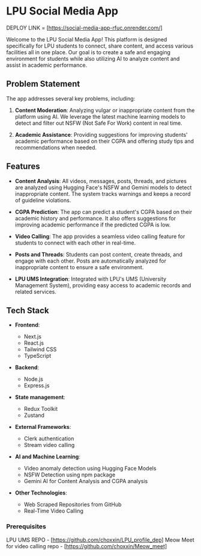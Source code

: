 # LPU Social Media App

DEPLOY LINK = [https://social-media-app-rfuc.onrender.com/]

Welcome to the LPU Social Media App! This platform is designed specifically for LPU students to connect, share content, and access various facilities all in one place. Our goal is to create a safe and engaging environment for students while also utilizing AI to analyze content and assist in academic performance.

## Problem Statement

The app addresses several key problems, including:

1. **Content Moderation**: Analyzing vulgar or inappropriate content from the platform using AI. We leverage the latest machine learning models to detect and filter out NSFW (Not Safe For Work) content in real time.
   
2. **Academic Assistance**: Providing suggestions for improving students' academic performance based on their CGPA and offering study tips and recommendations when needed.

## Features

- **Content Analysis**: All videos, messages, posts, threads, and pictures are analyzed using Hugging Face's NSFW and Gemini models to detect inappropriate content. The system tracks warnings and keeps a record of guideline violations.
  
- **CGPA Prediction**: The app can predict a student's CGPA based on their academic history and performance. It also offers suggestions for improving academic performance if the predicted CGPA is low.

- **Video Calling**: The app provides a seamless video calling feature for students to connect with each other in real-time.

- **Posts and Threads**: Students can post content, create threads, and engage with each other. Posts are automatically analyzed for inappropriate content to ensure a safe environment.

- **LPU UMS Integration**: Integrated with LPU's UMS (University Management System), providing easy access to academic records and related services.

## Tech Stack

- **Frontend**:
  - Next.js
  - React.js
  - Tailwind CSS
  - TypeScript

- **Backend**:
  - Node.js
  - Express.js

- **State management**:
  - Redux Toolkit
  - Zustand
   
- **External Frameworks**:
  - Clerk authentication 
  - Stream video calling 

- **AI and Machine Learning**:
  - Video anomaly detection using Hugging Face Models
  - NSFW Detection using npm package
  - Gemini AI for Content Analysis and CGPA analysis

- **Other Technologies**:
  - Web Scraped Repositories from GitHub
  - Real-Time Video Calling

### Prerequisites
  LPU UMS REPO - [https://github.com/choxxin/LPU_profile_dep]
  Meow Meet for video calling repo - [https://github.com/choxxin/Meow_meet]
  
